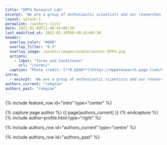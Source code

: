 ```yaml
---
title: "DPP4 Research Lab"
excerpt: "We are a group of enthusiastic scientists and our researches focus on better understanding DPP4."
layout: splash-1
permalink: /authors-list/
date: 2022-01-09T11:48:41+09:30
last_modified_at: 2022-01-10T09:40:41+09:30
header:
  overlay_color: "#000"
  overlay_filter: "0.5"
  overlay_image: /assets/images/avatar/avatar-DPP4.png
  actions:
    - label: "Terms and Conditions"
      url: "/terms/"
  caption: "Photo credit: [**R.QIAO**](https://dpp4research.page.link/home)"
intro: 
  - excerpt: 'We are a group of enthusiastic scientists and our researches focus on better understanding DPP4, here are some of us.'
authors_current: "robqiao"
authors_past: "robqiao"
---
```



{% include feature_row id="intro" type="center" %}

<!--
{{ page.title | liquify }}
{{ site.author.bio}}

{% for author in page.authors_current %}
     -- {{ site.data.authors[author].name }}
{% endfor %}

--> 

{% capture page.author %} {{ page[authors_current] }} {% endcapture %}
{% include author-profile.html type="right" %}


{% include authors_row id="authors_current" type="centre" %}

{% include authors_row id="authors_past" %}
